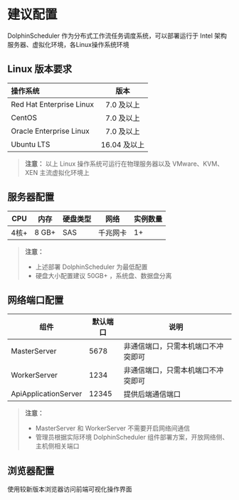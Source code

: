 # 建议配置

DolphinScheduler 作为分布式工作流任务调度系统，可以部署运行于 Intel 架构服务器、虚拟化环境，各Linux操作系统环境

## Linux 版本要求

| 操作系统       | 版本         |
| :----------------------- | :----------: |
| Red Hat Enterprise Linux | 7.0 及以上   |
| CentOS                   | 7.0 及以上   |
| Oracle Enterprise Linux  | 7.0 及以上   |
| Ubuntu LTS               | 16.04 及以上 |

> **注意：**
>以上 Linux 操作系统可运行在物理服务器以及 VMware、KVM、XEN 主流虚拟化环境上

## 服务器配置

| **CPU** | **内存** | **硬盘类型** | **网络** | **实例数量** |
| --- | --- | --- | --- | --- |
| 4核+ | 8 GB+ | SAS | 千兆网卡 | 1+ |

> **注意：**
> - 上述部署 DolphinScheduler 为最低配置
> - 硬盘大小配置建议 50GB+ ，系统盘、数据盘分离


## 网络端口配置

| 组件 | 默认端口 | 说明 |
|  --- | --- | --- |
| MasterServer |  5678  | 非通信端口，只需本机端口不冲突即可 |
| WorkerServer | 1234  | 非通信端口，只需本机端口不冲突即可 |
| ApiApplicationServer |  12345 | 提供后端通信端口 |


> **注意：**
> - MasterServer 和 WorkerServer 不需要开启网络间通信
> - 管理员根据实际环境 DolphinScheduler 组件部署方案，开放网络侧、主机侧相关端口

## 浏览器配置

使用较新版本浏览器访问前端可视化操作界面
